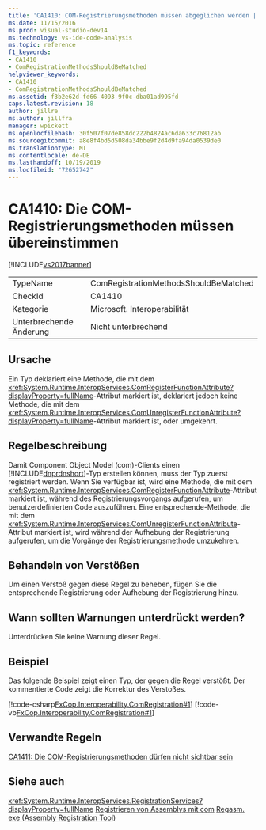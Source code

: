 ```yaml
---
title: 'CA1410: COM-Registrierungsmethoden müssen abgeglichen werden | Microsoft-Dokumentation'
ms.date: 11/15/2016
ms.prod: visual-studio-dev14
ms.technology: vs-ide-code-analysis
ms.topic: reference
f1_keywords:
- CA1410
- ComRegistrationMethodsShouldBeMatched
helpviewer_keywords:
- CA1410
- ComRegistrationMethodsShouldBeMatched
ms.assetid: f3b2e62d-fd66-4093-9f0c-dba01ad995fd
caps.latest.revision: 18
author: jillre
ms.author: jillfra
manager: wpickett
ms.openlocfilehash: 30f507f07de858dc222b4824ac6da633c76812ab
ms.sourcegitcommit: a8e8f4bd5d508da34bbe9f2d4d9fa94da0539de0
ms.translationtype: MT
ms.contentlocale: de-DE
ms.lasthandoff: 10/19/2019
ms.locfileid: "72652742"
---
```

# <a name="ca1410-com-registration-methods-should-be-matched"></a>CA1410: Die COM-Registrierungsmethoden müssen übereinstimmen
[!INCLUDE[vs2017banner](../includes/vs2017banner.md)]

|||
|-|-|
|TypeName|ComRegistrationMethodsShouldBeMatched|
|CheckId|CA1410|
|Kategorie|Microsoft. Interoperabilität|
|Unterbrechende Änderung|Nicht unterbrechend|

## <a name="cause"></a>Ursache
 Ein Typ deklariert eine Methode, die mit dem <xref:System.Runtime.InteropServices.ComRegisterFunctionAttribute?displayProperty=fullName>-Attribut markiert ist, deklariert jedoch keine Methode, die mit dem <xref:System.Runtime.InteropServices.ComUnregisterFunctionAttribute?displayProperty=fullName>-Attribut markiert ist, oder umgekehrt.

## <a name="rule-description"></a>Regelbeschreibung
 Damit Component Object Model (com)-Clients einen [!INCLUDE[dnprdnshort](../includes/dnprdnshort-md.md)]-Typ erstellen können, muss der Typ zuerst registriert werden. Wenn Sie verfügbar ist, wird eine Methode, die mit dem <xref:System.Runtime.InteropServices.ComRegisterFunctionAttribute>-Attribut markiert ist, während des Registrierungsvorgangs aufgerufen, um benutzerdefinierten Code auszuführen. Eine entsprechende-Methode, die mit dem <xref:System.Runtime.InteropServices.ComUnregisterFunctionAttribute>-Attribut markiert ist, wird während der Aufhebung der Registrierung aufgerufen, um die Vorgänge der Registrierungsmethode umzukehren.

## <a name="how-to-fix-violations"></a>Behandeln von Verstößen
 Um einen Verstoß gegen diese Regel zu beheben, fügen Sie die entsprechende Registrierung oder Aufhebung der Registrierung hinzu.

## <a name="when-to-suppress-warnings"></a>Wann sollten Warnungen unterdrückt werden?
 Unterdrücken Sie keine Warnung dieser Regel.

## <a name="example"></a>Beispiel
 Das folgende Beispiel zeigt einen Typ, der gegen die Regel verstößt. Der kommentierte Code zeigt die Korrektur des Verstoßes.

 [!code-csharp[FxCop.Interoperability.ComRegistration#1](../snippets/csharp/VS_Snippets_CodeAnalysis/FxCop.Interoperability.ComRegistration/cs/FxCop.Interoperability.ComRegistration.cs#1)]
 [!code-vb[FxCop.Interoperability.ComRegistration#1](../snippets/visualbasic/VS_Snippets_CodeAnalysis/FxCop.Interoperability.ComRegistration/vb/FxCop.Interoperability.ComRegistration.vb#1)]

## <a name="related-rules"></a>Verwandte Regeln
 [CA1411: Die COM-Registrierungsmethoden dürfen nicht sichtbar sein](../code-quality/ca1411-com-registration-methods-should-not-be-visible.md)

## <a name="see-also"></a>Siehe auch
 <xref:System.Runtime.InteropServices.RegistrationServices?displayProperty=fullName> [Registrieren von Assemblys mit com](https://msdn.microsoft.com/library/87925795-a3ae-4833-b138-125413478551) [Regasm. exe (Assembly Registration Tool)](https://msdn.microsoft.com/library/e190e342-36ef-4651-a0b4-0e8c2c0281cb)
